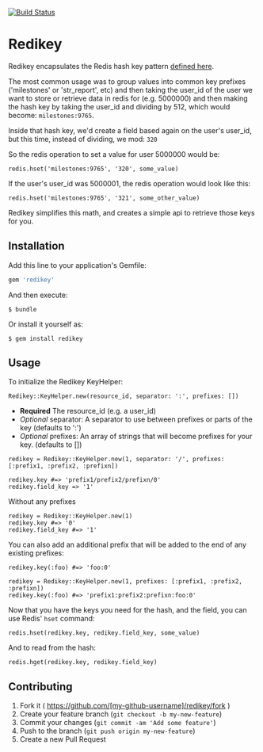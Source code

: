 [![Build Status](https://travis-ci.org/lumoslabs/bootstrap_haml_helpers.svg?branch=master)](https://travis-ci.org/lumoslabs/bootstrap_haml_helpers)

# Redikey

Redikey encapsulates the Redis hash key pattern [defined here](http://instagram-engineering.tumblr.com/post/12202313862/storing-hundreds-of-millions-of-simple-key-value).

The most common usage was to group values into common key prefixes ('milestones' or 'str_report', etc) and then taking the user_id of the user we want to store or retrieve data in redis for (e.g. 5000000) and then making the hash key by taking the user_id and dividing by 512, which would become: `milestones:9765`.

Inside that hash key, we'd create a field based again on the user's user_id, but this time, instead of dividing, we mod: `320`

So the redis operation to set a value for user 5000000 would be:

```
redis.hset('milestones:9765', '320', some_value)
```

If the user's user_id was 5000001, the redis operation would look like this:

```
redis.hset('milestones:9765', '321', some_other_value)
```

Redikey simplifies this math, and creates a simple api to retrieve those keys for you.

## Installation

Add this line to your application's Gemfile:

```ruby
gem 'redikey'
```

And then execute:

    $ bundle

Or install it yourself as:

    $ gem install redikey

## Usage

To initialize the Redikey KeyHelper:

`Redikey::KeyHelper.new(resource_id, separator: ':', prefixes: [])`

- **Required** The resource_id (e.g. a user_id)
- *Optional* separator: A separator to use between prefixes or parts of the key (defaults to ':')
- *Optional* prefixes: An array of strings that will become prefixes for your key. (defaults to [])


```
redikey = Redikey::KeyHelper.new(1, separator: '/', prefixes: [:prefix1, :prefix2, :prefixn])

redikey.key #=> 'prefix1/prefix2/prefixn/0'
redikey.field_key => '1'
```

Without any prefixes
```
redikey = Redikey::KeyHelper.new(1)
redikey.key #=> '0'
redikey.field_key #=> '1'
```

You can also add an additional prefix that will be added to the end of any existing prefixes:
```
redikey.key(:foo) #=> 'foo:0'

redikey = Redikey::KeyHelper.new(1, prefixes: [:prefix1, :prefix2, :prefixn])
redikey.key(:foo) #=> 'prefix1:prefix2:prefixn:foo:0'
```

Now that you have the keys you need for the hash, and the field, you can use Redis' `hset` command:

```
redis.hset(redikey.key, redikey.field_key, some_value)
```

And to read from the hash:

```
redis.hget(redikey.key, redikey.field_key)
```


## Contributing

1. Fork it ( https://github.com/[my-github-username]/redikey/fork )
2. Create your feature branch (`git checkout -b my-new-feature`)
3. Commit your changes (`git commit -am 'Add some feature'`)
4. Push to the branch (`git push origin my-new-feature`)
5. Create a new Pull Request
